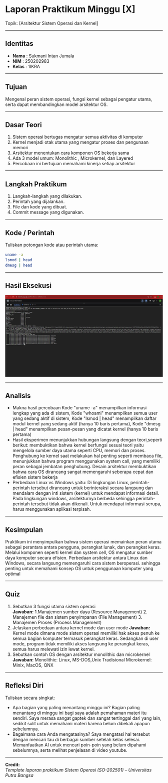 
# Laporan Praktikum Minggu [X]
Topik: [Arsitektur Sistem Operasi dan Kernel]

---

## Identitas
- **Nama**  : Sukmani Intan Jumala  
- **NIM**   : 250202983  
- **Kelas** : 1IKRA

---

## Tujuan
Mengenal peran sistem operasi, fungsi kernel sebagai pengatur utama, serta dapat membandingkan model arsitektur OS.

---

## Dasar Teori
1. Sistem operasi bertugas mengatur semua aktivitas di komputer
2. Kernel menjadi otak utama yang mengatur proses dan pengunaan memori
3. Arsitektur menentukan cara komponen OS bekerja sama
4. Ada 3 model umum: Monolithic , Microkernel, dan Layered
5. Percobaan ini bertujuan memahami kinerja setiap arsitektur

---

## Langkah Praktikum
1. Langkah-langkah yang dilakukan.  
2. Perintah yang dijalankan.  
3. File dan kode yang dibuat.  
4. Commit message yang digunakan.

---

## Kode / Perintah
Tuliskan potongan kode atau perintah utama:
```bash
uname -a
lsmod | head
dmesg | head
```

---

## Hasil Eksekusi
![alt text](<screenshots/Screenshot.png>)

---

## Analisis
- Makna hasil percobaan
  Kode "uname -a" menampilkan informasi lengkap yang ada di sistem,
  Kode "whoami" menampilkan semua user yang sedang aktif di sistem,
  Kode "lsmod | head" menampilkan daftar modul kernel yang sedang aktif (hanya 10 baris pertama),
  Kode "dmesg | head" menampilkan pesan-pesan yang dicatat kernel (hanya 10 baris pertama)
- Hasil eksperimen menunjukkan hubungan langsung dengan teori,seperti berikut: membuktikan bahwa kernel berfungsi sesuai teori yaitu mengelola sumber daya utama seperti CPU, memori dan proses. Penghubung ke kernel saat melakukan hal penting seperti membaca file, menunjukkan bahwa program menggunakan system call, yang memiliki peran sebagai jembatan penghubung. Desain arsitektur membuktikan bahwa cara OS dirancang sangat memengaruhi seberapa cepat dan efisien sistem bekerja
- Perbedaan Linux vs Windows yaitu: Di lingkungan Linux, perintah-perintah tersebut dirancang untuk berinteraksi secara langsung dan mendalam dengan inti sistem (kernel) untuk mendapat informasi detail. Pada lingkungan windows, arsitekturnya berbeda sehingga perintah-perintah tersebut tidak akan dikenali. Untuk mendapat informasi serupa, harus menggunakan aplikasi terpisah.
---

## Kesimpulan
Praktikum ini menyimpulkan bahwa sistem operasi memainkan peran utama sebagai perantara antara pengguna, perangkat lunak, dan perangkat keras. Melalui komponen seperti kernel dan system cell, OS mengatur sumber daya komputer secara efisien. Perbedaan arsitektur antara Linux dan Windows, secara langsung memengaruhi cara sistem beroperasi. sehingga penting untuk memahami konsep OS untuk penggunaan komputer yang optimal

---

## Quiz
1. Sebutkan 3 fungsi utama sistem operasi  
   **Jawaban:** 1.Manajemen sumber daya (Resource Management)
   2. Manajemen file dan sistem penyimpanan (File Management)
   3. Manajemen Proses (Process Management)
2. Jelaskan perbedaan antara kernel mode dan user mode
   **Jawaban:** Kernel mode dimana mode sistem operasi memiliki hak akses penuh ke semua bagian komputer termasuk perangkat keras. Sedangkan di user mode, program tidak memiliki akses langsung ke perangkat keras, semua harus melewati izin lewat kernel.  
3. Sebutkan contoh OS dengan arsitektur monolithic dan microkernel 
   **Jawaban:** Monolithic: Linux, MS-DOS,Unix Tradisional
   Microkernel: Minix, MacOS, QNX  

---

## Refleksi Diri
Tuliskan secara singkat:
- Apa bagian yang paling menantang minggu ini?
Bagian paling menantang di minggu ini bagi saya adalah pemahaman materi itu sendiri. Saya merasa sangat gaptek dan sangat tertinggal dari yang lain, sedikit sulit untuk memahami materi karena belum dibekali apapun sebelumnya.
- Bagaimana cara Anda mengatasinya?
Saya mengatasi hal tersebut dengan mencari tau di berbagai sumber setelah kelas selesai. Memanfaatkan AI untuk mencari poin-poin yang belum dipahami sebelumnya, serta melihat penjelasan di video youtube.    

---

**Credit:**  
_Template laporan praktikum Sistem Operasi (SO-202501) – Universitas Putra Bangsa_
